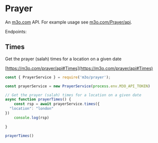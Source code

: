 # Prayer

An [m3o.com](https://m3o.com) API. For example usage see [m3o.com/Prayer/api](https://m3o.com/Prayer/api).

Endpoints:

## Times

Get the prayer (salah) times for a location on a given date


[https://m3o.com/prayer/api#Times](https://m3o.com/prayer/api#Times)

```js
const { PrayerService } = require('m3o/prayer');

const prayerService = new PrayerService(process.env.M3O_API_TOKEN)

// Get the prayer (salah) times for a location on a given date
async function prayerTimes() {
	const rsp = await prayerService.times({
  "location": "london"
})
	console.log(rsp)
	
}

prayerTimes()
```
